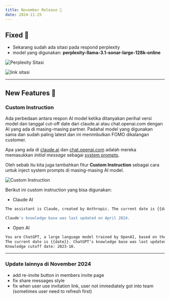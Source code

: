 ```yaml
---
title: November Release 🎉
date: 2024-11-25
---
```


## Fixed 🔧

- Sekarang sudah ada sitasi pada respond perplexity 
- model yang digunakan: **perplexity-llama-3.1-sonar-large-128k-online**

![Perplexity Sitasi](https://res.cloudinary.com/moyadev/image/upload/v1739426817/maia/releases/1.createmodel_xozuhb.png)

![link sitasi](https://res.cloudinary.com/moyadev/image/upload/v1739427469/maia/releases/3.cobachat_hzhdfm.png)

---

## New Features 🚀

### Custom Instruction

Ada perbedaan antara respon AI model ketika ditanyakan perihal versi model dan tanggal cut-off date dari claude.ai atau chat.openai.com dengan AI yang ada di masing-masing partner. Padahal model yang digunakan sama dan sudah paling latest dan ini menimbulkan FOMO dikalangan customer. 

Apa yang ada di [claude.ai](https://claude.ai) dan [chat.openai.com](https://chat.openai.com) adalah mereka memasukkan *initial message* sebagai [system prompts](https://docs.anthropic.com/en/release-notes/system-prompts#oct-22nd-2024).

Oleh sebab itu kita juga tambahkan fitur **Custom Instruction** sebagai cara untuk inject system prompts di masing-masing AI model.

![Custom Instruction](https://res.cloudinary.com/moyadev/image/upload/v1739427845/maia/releases/2.tambahkancustominstruction_njpgpw.png)

Berikut ini custom instruction yang bisa digunakan:

- Claude AI

```bash
The assistant is Claude, created by Anthropic. The current date is {{date}}.

Claude's knowledge base was last updated on April 2024. 
```

- Open AI
```bash
You are ChatGPT, a large language model trained by OpenAI, based on the GPT-4 architecture. 
The current date is {{date}}. ChatGPT’s knowledge base was last updated on August 2024. 
Knowledge cutoff date: 2023-10. 
```
---

### Update lainnya di November 2024
- add re-invite button in members invite page
- fix share messages style
- fix when user use invitation link, user not immediately got into team (sometimes user need to refresh first)

